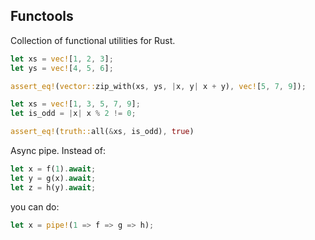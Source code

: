 ## Functools

Collection of functional utilities for Rust.

```rust
let xs = vec![1, 2, 3];
let ys = vec![4, 5, 6];

assert_eq!(vector::zip_with(xs, ys, |x, y| x + y), vec![5, 7, 9]);
```

```rust
let xs = vec![1, 3, 5, 7, 9];
let is_odd = |x| x % 2 != 0;

assert_eq!(truth::all(&xs, is_odd), true)
```

Async pipe. Instead of:

```rust
let x = f(1).await;
let y = g(x).await;
let z = h(y).await;
```

you can do:
```rust
let x = pipe!(1 => f => g => h);
```